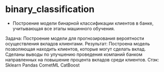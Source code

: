 # binary_classification
- Построение модели бинарной классификации клиентов в банке, учитывающая все этапы машинного обучения.

Задача: Построение модели для прогнозирования вероятности осуществления вкладов клиентами.
Результат: Построена модель позволяющая находить клиентов, которые могут сделать вклад. Сделаны выводы по улучшению проведения компаний банком направленных на повышение процента вкладов среди клиентов.
Стэк:
Sklearn
Pandas
CometML
CatBoost
